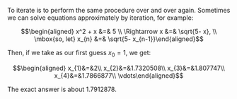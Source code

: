 To iterate is to perform the same procedure over and over again.
Sometimes we can solve equations approximately by iteration, for
example:

$$\begin{aligned}
  x^2 + x &=& 5 \\
  \Rightarrow x &=& \sqrt{5- x}, \\
  \mbox{so, let} x_{n} &=& \sqrt{5- x_{n-1}}\end{aligned}$$

Then, if we take as our first guess $x_{0}=1,$ we get:

$$\begin{aligned}
x_{1}&=&2\\
x_{2}&=&1.7320508\\
x_{3}&=&1.807747\\
x_{4}&=&1.7866877\\
\vdots\end{aligned}$$

The exact answer is about $1.7912878$.
